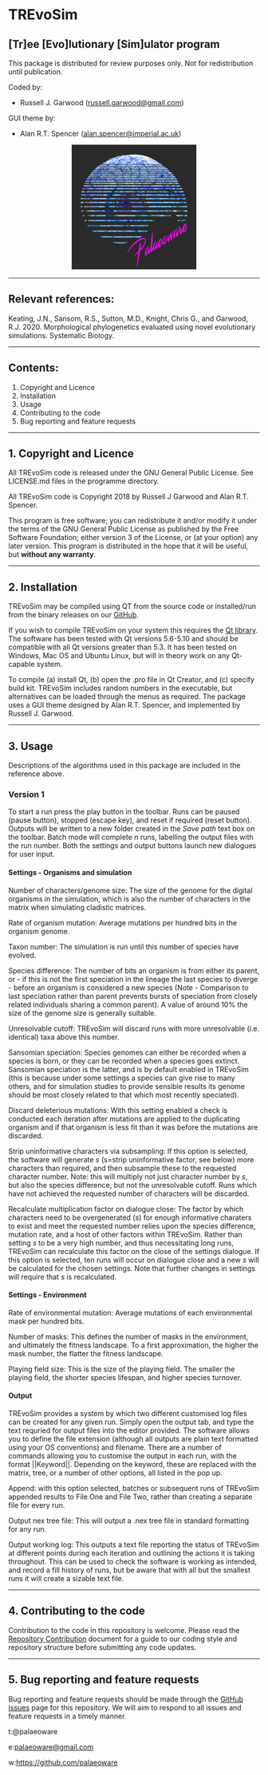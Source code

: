 # TREvoSim
## [Tr]ee [Evo]lutionary [Sim]ulator program

This package is distributed for review purposes only. Not for redistribution until publication.

Coded by:
 - Russell J. Garwood (russell.garwood@gmail.com)

GUI theme by:
 - Alan R.T. Spencer (alan.spencer@imperial.ac.uk)

<p align="center">
  <img width="250" height="250" src="./resources/palaeoware_logo_square.png">
</p>

_____

## Relevant references:
Keating, J.N., Sansom, R.S., Sutton, M.D., Knight, Chris G., and Garwood, R.J. 2020. Morphological phylogenetics evaluated using novel evolutionary simulations. Systematic Biology.

_____


## Contents:

1. Copyright and Licence
2. Installation
3. Usage
4. Contributing to the code
5. Bug reporting and feature requests

______

## 1. Copyright and Licence

All TREvoSim code is released under the GNU General Public License. See LICENSE.md files in the programme directory.

All TREvoSim code is Copyright 2018 by Russell J Garwood and Alan R.T. Spencer.

This program is free software; you can redistribute it and/or modify it under the terms of the GNU General Public License as published by the Free Software Foundation; either version 3 of the License, or (at your option) any later version. This program is distributed in the hope that it will be useful, but **without any warranty**.
______

## 2. Installation

TREvoSim may be compiled using QT from the source code or installed/run from the binary releases on our [GitHub](https://github.com/palaeoware).

If you wish to compile TREvoSim on your system this requires the [Qt library](https://www.qt.io). The software has been tested with Qt versions 5.6-5.10 and should be compatible with all Qt versions greater than 5.3. It has been tested on Windows, Mac OS and Ubuntu Linux, but will in theory work on any Qt-capable system.

To compile (a) install Qt, (b) open the .pro file in Qt Creator, and (c) specify build kit. TREvoSim includes random numbers in the executable, but alternatives can be loaded through the menus as required. The package uses a GUI theme designed by Alan R.T. Spencer, and implemented by Russell J. Garwood.
_____

## 3. Usage

Descriptions of the algorithms used in this package are included in the reference above.

### Version 1

To start a run press the play button in the toolbar. Runs can be paused (pause button), stopped (escape key), and reset if required (reset button). Outputs will be written to a new folder created in the *Save path* text box on the toolbar. Batch mode will complete *n* runs, labelling the output files with the run number. Both the settings and output buttons launch new dialogues for user input.

#### Settings - Organisms and simulation

Number of characters/genome size: The size of the genome for the digital organisms in the simulation, which is also the number of characters in the matrix when simulating cladistic matrices.

Rate of organism mutation: Average mutations per hundred bits in the organism genome.

Taxon number: The simulation is run until this number of species have evolved.

Species difference: The number of bits an organism is from either its parent, or - if this is not the first speciation in the lineage the last species to diverge - before an organism is considered a new species (Note - Comparison to last speciation rather than parent prevents bursts of speciation from closely related individuals sharing a common parent). A value of around 10% the size of the genome size is generally suitable.

Unresolvable cutoff: TREvoSim will discard runs with more unresolvable (i.e. identical) taxa above this number.

Sansomian speciation: Species genomes can either be recorded when a species is born, or they can be recorded when a species goes extinct. Sansomian speciation is the latter, and is by default enabled in TREvoSim (this is because under some settings a species can give rise to many others, and for simulation studies to provide sensible results its genome should be most closely related to that which most recently speciated).

Discard deleterious mutations: With this setting enabled a check is conducted each iteration after mutations are applied to the duplicating organism and if that organism is less fit than it was before the mutations are discarded.

Strip uninformative characters via subsampling: If this option is selected, the software will generate *s* (s=strip uninformative factor, see below) more characters than required, and then subsample these to the requested character number. Note: this will multiply not just character number by *s*, but also the species difference, but not the unresolvable cutoff. Runs which have not achieved the requested number of characters will be discarded.

Recalculate multiplication factor on dialogue close: The factor by which characters need to be overgenerated (*s*) for enough informative charaters to exist and meet the requested number relies upon the species difference, mutation rate, and a host of other factors within TREvoSim. Rather than setting *s* to be a very high number, and thus necessitating long runs, TREvoSim can recalculate this factor on the close of the settings dialogue. If this option is selected, ten runs will occur on dialogue close and a new *s* will be calculated for the chosen settings. Note that further changes in settings will require that *s* is recalculated.

#### Settings - Environment

Rate of environmental mutation: Average mutations of each environmental mask per hundred bits.

Number of masks: This defines the number of masks in the environment, and ultimately the fitness landscape. To a first approximation, the higher the mask number, the flatter the fitness landscape.

Playing field size: This is the size of the playing field. The smaller the playing field, the shorter species lifespan, and higher species turnover.

#### Output

TREvoSim provides a system by which two different customised log files can be created for any given run. Simply open the output tab, and type the text requried for output files into the editor provided. The software allows you to define the file extension (although all outputs are plain text formatted using your OS conventions) and filename. There are a number of commands allowing you to customise the output in each run, with the format ||Keyword||. Depending on the keyword, these are replaced with the matrix, tree, or a number of other options, all listed in the pop up.

Append: with this option selected, batches or subsequent runs of TREvoSim appended results to File One and File Two, rather than creating a separate file for every run.

Output nex tree file: This will output a .nex tree file in standard formatting for any run.

Output working log: This outputs a text file reporting the status of TREvoSim at different points during each iteration and outlining the actions it is taking throughout. This can be used to check the software is working as intended, and record a fill history of runs, but be aware that with all but the smallest runs it will create a sizable text file.
_____

## 4. Contributing to the code

Contribution to the code in this repository is welcome. Please read the [Repository Contribution](https://github.com/palaeoware/repoconventions)  document for a guide to our coding style and repository structure before submitting any code updates.
_____

## 5. Bug reporting and feature requests

Bug reporting and feature requests should be made through the [GitHub Issues](../../issues) page for this repository. We will aim to respond to all issues and feature requests in a timely manner.

t:@palaeoware

e:palaeoware@gmail.com

w:https://github.com/palaeoware
